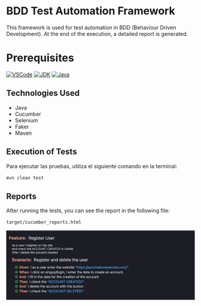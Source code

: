 # BDD Test Automation Framework

This framework is used for test automation in BDD (Behaviour Driven Development). At the end of the execution, a detailed report is generated.

# Prerequisites
[![VSCode](https://img.shields.io/badge/-Visual%20Studio%20Code-%233178C6?logo=visual-studio-code)](https://code.visualstudio.com/download)
[![JDK](https://img.shields.io/badge/-JDK-white?logo=openjdk&logoColor=black&)](https://www.azul.com/downloads/#zulu)
[![Java](https://img.shields.io/badge/java-%23ED8B00.svg?style=for-the-badge&logo=openjdk&logoColor=white)](https://www.java.com/es/)

## Technologies Used

- Java
- Cucumber
- Selenium
- Faker
- Maven

## Execution of Tests

Para ejecutar las pruebas, utiliza el siguiente comando en la terminal:

```bash
mvn clean test
```
## Reports

After running the tests, you can see the report in the following file:
```bash
target/cucumber_reports.html
```
![App Screenshot](https://github.com/CamiloPosada19/SeleniumOverview/blob/main/Feature.png)
